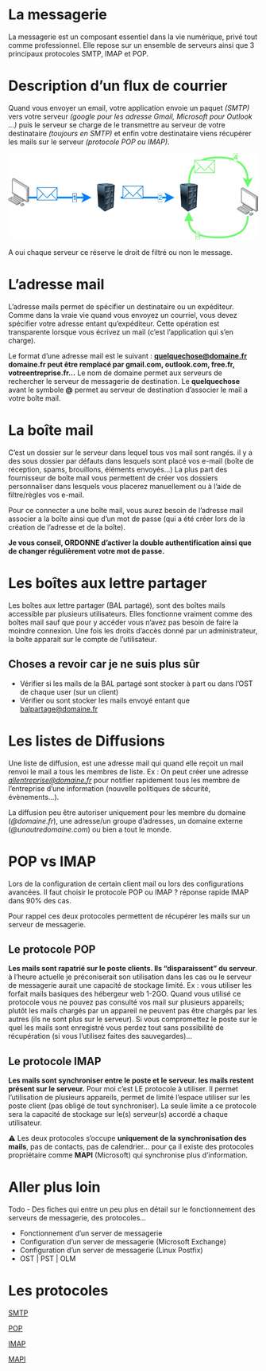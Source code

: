 # La messagerie

La messagerie est un composant essentiel dans la vie numérique, privé tout comme professionnel. Elle repose sur un ensemble de serveurs ainsi que 3 principaux protocoles SMTP, IMAP et POP.

# Description d’un flux de courrier

Quand vous envoyer un email, votre application envoie un paquet *(SMTP)* vers votre serveur *(google pour les adresse Gmail, Microsoft pour Outlook …)* puis le serveur se charge de le transmettre au serveur de votre destinataire *(toujours en SMTP)* et enfin votre destinataire viens récupérer les mails sur le serveur *(protocole POP ou IMAP)*. 

![Flux Mail](fluxmail.png)

A oui chaque serveur ce réserve le droit de filtré ou non le message.

# L’adresse mail

L’adresse mails permet de spécifier un destinataire ou un expéditeur. Comme dans la vraie vie quand vous envoyez un courriel, vous devez spécifier votre adresse entant qu’expéditeur.
Cette opération est transparente lorsque vous écrivez un mail (c’est l’application qui s’en charge). 

Le format d’une adresse mail est le suivant : **quelquechose@domaine.fr
domaine.fr peut être remplacé par gmail.com, outlook.com, free.fr, votreentreprise.fr…** Le nom de domaine permet aux serveurs de rechercher le serveur de messagerie de destination.
Le **quelquechose** avant le symbole **@** permet au serveur de destination d’associer le mail a votre boîte mail.

# La boîte mail

C’est un dossier sur le serveur dans lequel tous vos mail sont rangés. il y a des sous dossier par défauts dans lesquels sont placé vos e-mail (boîte de réception, spams, brouillons, éléments envoyés…) La plus part des fournisseur de boîte mail vous permettent de créer vos dossiers personnaliser dans lesquels vous placerez manuellement ou à l’aide de filtre/règles vos e-mail.

Pour ce connecter a une boîte mail, vous aurez besoin de l’adresse mail associer a la boîte ainsi que d’un mot de passe (qui a été créer lors de la création de l’adresse et de la boîte).

**Je vous conseil, ORDONNE d’activer la double authentification ainsi que de changer régulièrement votre mot de passe.**

# Les boîtes aux lettre partager

Les boîtes aux lettre partager (BAL partagé), sont des boîtes mails accessible par plusieurs utilisateurs. Elles fonctionne vraiment comme des boîtes mail sauf que pour y accéder vous n’avez pas besoin de faire la moindre connexion. Une fois les droits d’accès donné par un administrateur, la boîte apparait sur le compte de l’utilisateur. 

## Choses a revoir car je ne suis plus sûr

- Vérifier si les mails de la BAL partagé sont stocker à part ou dans l’OST de chaque user 
(sur un client)
- Vérifier ou sont stocker les mails envoyé entant que balpartage@domaine.fr

# Les listes de Diffusions

Une liste de diffusion, est une adresse mail qui quand elle reçoit un mail renvoi le mail a tous les membres de liste.
Ex : On peut créer une adresse *allentreprise@domaine.fr* pour notifier rapidement tous les membre de l’entreprise d’une information (nouvelle politiques de sécurité, évènements…).

La diffusion peu être autoriser uniquement pour les membre du domaine (*@domaine.fr*), une adresse/un groupe d’adresses, un domaine externe (*@unautredomaine.com*) ou bien a tout le monde.

# POP vs IMAP

Lors de la configuration de certain client mail ou lors des configurations avancées. Il faut choisir le protocole POP ou IMAP ? réponse rapide IMAP dans 90% des cas.

Pour rappel ces deux protocoles permettent de récupérer les mails sur un serveur de messagerie.

## Le protocole POP

**Les mails sont rapatrié sur le poste clients. Ils “disparaissent” du serveur**. à l’heure actuelle je préconiserait son utilisation dans les cas ou le serveur de messagerie aurait une capacité de stockage limité. Ex : vous utiliser les forfait mails basiques des hébergeur web 1-2GO.
Quand vous utilisé ce protocole vous ne pouvez pas consulté vos mail sur plusieurs appareils; plutôt les mails chargés par un appareil ne peuvent pas être chargés par les autres (ils ne sont plus sur le serveur). Si vous compromettez le poste sur le quel les mails sont enregistré vous perdez tout sans possibilité de récupération (si vous l’utilisez faites des sauvegardes)…

## Le protocole IMAP

**Les mails sont synchroniser entre le poste et le serveur. les mails restent présent sur le serveur.** Pour moi c’est LE protocole à utiliser. Il permet l’utilisation de plusieurs appareils, permet de limité l’espace utiliser sur les poste client (pas obligé de tout synchroniser). La seule limite a ce protocole sera la capacité de stockage sur le(s) serveur(s) accordé a chaque utilisateur.

⚠ Les deux protocoles s’occupe **uniquement de la synchronisation des mails**, pas de contacts, pas de calendrier… pour ça il existe des protocoles propriétaire comme **MAPI** (Microsoft) qui synchronise plus d’information.

# Aller plus loin

Todo - Des fiches qui entre un peu plus en détail sur le fonctionnement des serveurs de messagerie, des protocoles…  

- Fonctionnement d’un server de messagerie
- Configuration d’un server de messagerie (Microsoft Exchange)
- Configuration d’un server de messagerie (Linux Postfix)
- OST | PST | OLM

# Les protocoles

[SMTP](../Protocols/SMTP.md)

[POP](../Protocols/POP.md)

[IMAP](../Protocols/IMAP.md)

[MAPI](../Protocols/MAPI.md)